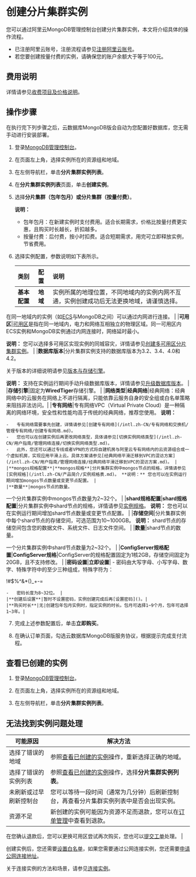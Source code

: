 # 创建分片集群实例

您可以通过阿里云MongoDB管理控制台创建分片集群实例，本文将介绍具体的操作流程。

-   已注册阿里云账号，注册流程请参见[注册阿里云账号](https://www.alibabacloud.com/help/zh/doc-detail/50482.htm)。
-   若您要创建按量付费的实例，请确保您的账户余额大于等于100元。

## 费用说明

详情请参见[收费项目及价格说明](/intl.zh-CN/产品定价/收费项目及价格说明.md)。

## 操作步骤

在执行完下列步骤之后，云数据库MongoDB版会自动为您配置好数据库，您无需手动进行安装部署。

1.  登录[MongoDB管理控制台](https://mongodb.console.aliyun.com/)。

2.  在页面左上角，选择实例所在的资源组和地域。

3.  在左侧导航栏，单击**分片集群实例列表**。

4.  在**分片集群实例列表**页面，单击**创建实例**。

5.  选择**分片集群（包年包月）**或**分片集群（按量付费）**。

    **说明：**

    -   包年包月：在新建实例时支付费用。适合长期需求，价格比按量付费更实惠，且购买时长越长，折扣越多。
    -   按量付费：后付费，按小时扣费。适合短期需求，用完可立即释放实例，节省费用。
6.  选择实例配置，参数说明如下表所示。

    |类别|配置|说明|
    |:-|:-|:-|
    |**基本配置**|**地域**|实例所属的地理位置，不同地域内的实例内网不互通，实例创建成功后无法更换地域，请谨慎选择。

在同一地域内的实例（如[ECS](https://www.alibabacloud.com/help/zh/doc-detail/25367.htm)与MongoDB之间）可以通过内网进行连接。 |
    |**可用区**|[可用区](https://www.alibabacloud.com/help/zh/doc-detail/40654.htm#h2-url-2)是指在同一地域内，电力和网络互相独立的物理区域。同一可用区内ECS实例和MongoDB实例通过内网连接时，网络延时最小。

**说明：** 您可以选择多可用区实现实例的同城容灾，详情请参见[创建多可用区分片集群实例](/intl.zh-CN/用户指南/同城容灾解决方案/创建多可用区分片集群实例.md)。 |
    |**数据库版本**|分片集群实例支持的数据库版本为3.2、3.4、4.0和4.2。

关于版本的详细说明请参见[版本与存储引擎](/intl.zh-CN/产品简介/版本及存储引擎.md)。

**说明：** 支持在实例运行期间手动升级数据库版本，详情请参见[升级数据库版本](/intl.zh-CN/用户指南/实例管理/数据库升级/升级数据库版本.md)。 |
    |**存储引擎**|固定为**WiredTiger**存储引擎。 |
    |**网络类型**|**经典网络**|经典网络：经典网络中的云服务在网络上不进行隔离，只能依靠云服务自身的安全组或白名单策略来阻挡非法访问。|
    |**专有网络**|专有网络VPC（Virtual Private Cloud）是一种隔离的网络环境，安全性和性能均高于传统的经典网络，推荐您使用。 **说明：**

    -   专有网络需要事先创建，详情请参见[创建专有网络](/intl.zh-CN/专有网络和交换机/管理专有网络/创建专有网络.md)。
    -   您也可以在创建实例后再更改网络类型，具体请参见[切换实例网络类型](/intl.zh-CN/用户指南/管理网络连接/切换实例网络类型.md)。
    -   此外，您还可以通过专线或者VPN的方式将自建机房与阿里云专有网络内的云资源组合成一个虚拟机房，实现应用平滑上云。具体方案请参见[经典网络平滑迁移到VPC的混访方案](/intl.zh-CN/用户指南/管理网络连接/经典网络平滑迁移到VPC的混访方案.md)。 |
    |**mongos规格配置**|**mongos规格**|分片集群实例中mongos节点的规格，详情请参见[实例规格](/intl.zh-CN/产品简介/实例规格表.md)。 **说明：** 您也可以在实例运行期间增加mongos节点数量或变更节点配置。 |
    |**数量**|mongos节点的数量。

一个分片集群实例中mongos节点数量为2~32个。 |
    |**shard规格配置**|**shard规格配置**|分片集群实例中shard节点的规格，详情请参见[实例规格](/intl.zh-CN/产品简介/实例规格表.md)。 **说明：** 您也可以在实例运行期间增加shard节点数量或变更节点配置。 |
    |**存储空间**|分片集群实例中每个shard节点的存储空间，可选范围为10~1000GB。 **说明：** shard节点的存储空间包含您的数据文件、系统文件、日志文件空间。 |
    |**数量**|shard节点的数量。

一个分片集群实例中shard节点数量为2~32个。 |
    |**ConfigServer规格配置**|**ConfigServer规格**|ConfigServer的规格配置固定为1核2GB，存储空间固定为20GB，且不支持修改。 |
    |**密码设置**|**立即设置**|    -   密码由大写字母、小写字母、数字、特殊字符中的至少三种组成，特殊字符为：

!\#$%^&\*\(\)\_+-=

    -   密码长度为8~32位。 |
    |**创建后设置**|暂时不设置密码，实例创建完成后再[设置密码]()。|
    |**购买时长**|无|创建包年包月实例时，指定实例的时长。包月可选择1~9个月，包年可选择1~3年。|

7.  完成上述参数配置后，单击**立即购买**。

8.  在确认订单页面，勾选云数据库MongoDB版服务协议，根据提示完成支付流程。


## 查看已创建的实例

1.  登录[MongoDB管理控制台](https://mongodb.console.aliyun.com/)。

2.  在页面左上角，选择实例所在的资源组和地域。

3.  在左侧导航栏，单击**分片集群实例列表**。


## 无法找到实例问题处理

|可能原因|解决方法|
|----|----|
|选择了错误的地域|参照[查看已创建的实例](#section_w0s_59q_9fp)操作，重新选择正确的地域。|
|选择了错误的实例列表|参照[查看已创建的实例](#section_w0s_59q_9fp)操作，选择**分片集群实例列表**。|
|未刷新或过早刷新控制台|您可以等待一段时间（通常为几分钟）后刷新控制台，再查看分片集群实例列表中是否会出现实例。|
|资源不足|新创建的实例可能因为资源不足而退款，您可以在[订单管理](https://expense.console.aliyun.com/#/order/list/)中查看到退款。

在您确认退款后，您可以更换可用区尝试再次购买，您也可以[提交工单](https://workorder-intl.console.aliyun.com/console.htm#/ticket/createIndex)处理。 |

创建实例后，您还需要[设置白名单]()，如果您需要通过公网连接实例，您还需要[申请公网连接地址]()。

关于连接实例的方法和场景，请参见[连接实例](/intl.zh-CN/用户指南/连接实例/连接实例.md)。

